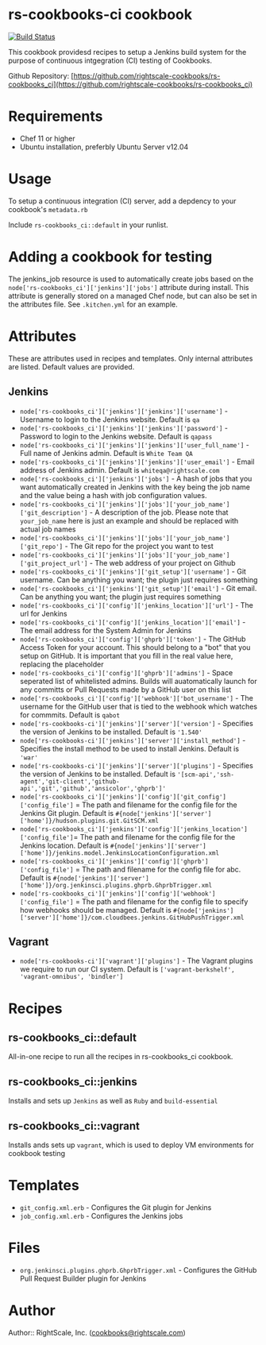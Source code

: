 # rs-cookbooks-ci cookbook

[![Build Status](https://travis-ci.org/rightscale-cookbooks/rs-cookbooks_ci.png?branch=master)](https://travis-ci.org/rightscale-cookbooks/rs-cookbooks_ci)

This cookbook providesd recipes to setup a Jenkins build system for the purpose of continuous intgegration (CI) testing of Cookbooks.

Github Repository: [https://github.com/rightscale-cookbooks/rs-cookbooks_ci](https://github.com/rightscale-cookbooks/rs-cookbooks_ci)

# Requirements
* Chef 11 or higher
* Ubuntu installation, preferbly Ubuntu Server v12.04

# Usage
To setup a continuous integration (CI) server, add a depdency to your cookbook's `metadata.rb`

Include `rs-cookbooks_ci::default` in your runlist.

# Adding a cookbook for testing

The jenkins_job resource is used to automatically create jobs based on the `node['rs-cookbooks_ci']['jenkins']['jobs']` attribute during install. This attribute is generally stored on a managed Chef node, but can also be set in the attributes file. See `.kitchen.yml` for an example.

# Attributes
These are attributes used in recipes and templates. Only internal attributes are listed. Default values are provided.

## Jenkins

* `node['rs-cookbooks_ci']['jenkins']['jenkins']['username']` - Username to login to the Jenkins website. Default is `qa`
* `node['rs-cookbooks_ci']['jenkins']['jenkins']['password']` - Password to login to the Jenkins website. Default is `qapass`
* `node['rs-cookbooks_ci']['jenkins']['jenkins']['user_full_name']` - Full name of Jenkins admin. Default is `White Team QA`
* `node['rs-cookbooks_ci']['jenkins']['jenkins']['user_email']` - Email address of Jenkins admin. Default is `whiteqa@rightscale.com`
* `node['rs-cookbooks_ci']['jenkins']['jobs']` - A hash of jobs that you want automatically created in Jenkins with the key being the job name and the value being a hash with job configuration values.
* `node['rs-cookbooks_ci']['jenkins']['jobs']['your_job_name']['git_description']` - A description of the job. Please note that `your_job_name` here is just an example and should be replaced with actual job names
* `node['rs-cookbooks_ci']['jenkins']['jobs']['your_job_name']['git_repo']` - The Git repo for the project you want to test
* `node['rs-cookbooks_ci']['jenkins']['jobs']['your_job_name']['git_project_url']` - The web address of your project on Github
* `node['rs-cookbooks_ci']['jenkins']['git_setup']['username']` - Git username. Can be anything you want; the plugin just requires something
* `node['rs-cookbooks_ci']['jenkins']['git_setup']['email']` - Git email. Can be anything you want; the plugin just requires something
* `node['rs-cookbooks_ci']['config']['jenkins_location']['url']` - The url for Jenkins
* `node['rs-cookbooks_ci']['config']['jenkins_location']['email']` - The email address for the System Admin for Jenkins
* `node['rs-cookbooks_ci']['config']['ghprb']['token']` - The GitHub Access Token for your account. This should belong to a "bot" that you setup on GitHub. It is important that you fill in the real value here, replacing the placeholder
* `node['rs-cookbooks_ci']['config']['ghprb']['admins']` - Space seperated list of whitelisted admins. Builds will auatomatically launch for any committs or Pull Requests made by a GitHub user on this list
* `node['rs-cookbooks_ci']['config']['webhook']['bot_username']` - The username for the GitHub user that is tied to the webhook which watches for commmits. Default is `qabot`
* `node['rs-cookbooks-ci']['jenkins']['server']['version']` - Specifies the version of Jenkins to be installed. Default is `'1.540'`
* `node['rs-cookbooks-ci']['jenkins']['server']['install_method']` - Specifies the install method to be used to install Jenkins. Default is `'war'`
* `node['rs-cookbooks-ci']['jenkins']['server']['plugins']` - Specifies the version of Jenkins to be installed. Default is `'[scm-api','ssh-agent','git-client','github-api','git','github','ansicolor','ghprb']'`
* `node['rs-cookbooks_ci']['jenkins']['config']['git_config']['config_file']` = The path and filename for the config file for the Jenkins Git plugin. Default is `#{node['jenkins']['server']['home']}/hudson.plugins.git.GitSCM.xml`
* `node['rs-cookbooks_ci']['jenkins']['config']['jenkins_location']['config_file']`= The path and filename for the config file for the Jenkins location. Default is `#{node['jenkins']['server']['home']}/jenkins.model.JenkinsLocationConfiguration.xml`
* `node['rs-cookbooks_ci']['jenkins']['config']['ghprb']['config_file']` = The path and filename for the config file for abc. Default is `#{node['jenkins']['server']['home']}/org.jenkinsci.plugins.ghprb.GhprbTrigger.xml`
* `node['rs-cookbooks_ci']['jenkins']['config']['webhook']['config_file']` = The path and filename for the config file to specify how webhooks should be managed. Default is `#{node['jenkins']['server']['home']}/com.cloudbees.jenkins.GitHubPushTrigger.xml`

## Vagrant
* `node['rs-cookbooks-ci']['vagrant']['plugins']` - The Vagrant plugins we require to run our CI system. Default is `['vagrant-berkshelf', 'vagrant-omnibus', 'bindler']`


# Recipes
## rs-cookbooks_ci::default

All-in-one recipe to run all the recipes in rs-cookbooks_ci cookbook.

## rs-cookbooks_ci::jenkins
Installs and sets up `Jenkins` as well as `Ruby` and `build-essential`

## rs-cookbooks_ci::vagrant
Installs ands sets up `vagrant`, which is used to deploy VM environments for cookbook testing

# Templates
* `git_config.xml.erb` - Configures the Git plugin for Jenkins
* `job_config.xml.erb` - Configures the Jenkins jobs

# Files
* `org.jenkinsci.plugins.ghprb.GhprbTrigger.xml` - Configures the GitHub Pull Request Builder plugin for Jenkins

# Author

Author:: RightScale, Inc. (<cookbooks@rightscale.com>)
